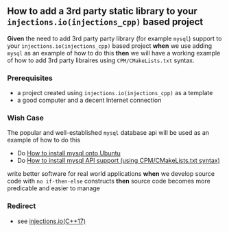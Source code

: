 ## How to add a 3rd party static library to your `injections.io(injections_cpp)` based project
**Given** the need to add 3rd party party library (for example `mysql`) support to your `injections.io(injections_cpp)` based project **when** we use adding `mysql` as an example of how to do this **then** we will have a working example of how to add 3rd party libraires using `CPM/CMakeLists.txt` syntax.

### Prerequisites
 - a project created using `injections.io(injections_cpp)` as a template
 - a good computer and a decent Internet connection

### Wish Case
The popular and well-established `mysql` database api will be used as an example of how to do this
- Do [How to install mysql onto Ubuntu](https://github.com/perriera/for_interfaces/blob/main/db/mysql/README.md)
- Do [How to install mysql API support (using CPM/CMakeLists.txt syntax)](https://github.com/perriera/for_interfaces/blob/main/db/mysql/CPP.md)




write better software for real world applications **when** we develop source code with `no if-then-else` constructs **then** source code becomes more predicable and easier to manage
### Redirect
- see [injections.io(C++17)](https://github.com/perriera/injections)

